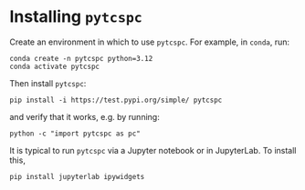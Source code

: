 # Installing `pytcspc`

Create an environment in which to use `pytcspc`. For example, in `conda`, run:
```
conda create -n pytcspc python=3.12
conda activate pytcspc
```

Then install `pytcspc`:
```
pip install -i https://test.pypi.org/simple/ pytcspc
```

and verify that it works, e.g. by running:
```
python -c "import pytcspc as pc"
```

It is typical to run `pytcspc` via a Jupyter notebook or in JupyterLab. To install this,
```
pip install jupyterlab ipywidgets
```